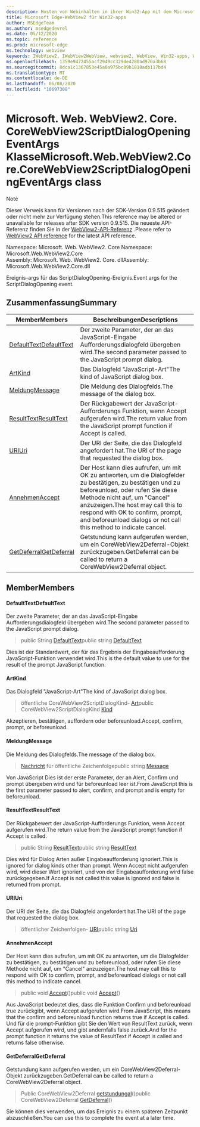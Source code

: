 ```yaml
---
description: Hosten von Webinhalten in ihrer Win32-App mit dem Microsoft Edge WebView2-Steuerelement
title: Microsoft Edge-WebView2 für Win32-apps
author: MSEdgeTeam
ms.author: msedgedevrel
ms.date: 05/12/2020
ms.topic: reference
ms.prod: microsoft-edge
ms.technology: webview
keywords: IWebView2, IWebView2WebView, webview2, WebView, Win32-apps, Win32, Edge, ICoreWebView2, ICoreWebView2Controller, Browser-Steuerelement, Edge-HTML
ms.openlocfilehash: 1359e9472455acf2949cc329de4280ad970a3b68
ms.sourcegitcommit: 8dca1c1367853e45a0a975bc89b1818adb117bd4
ms.translationtype: MT
ms.contentlocale: de-DE
ms.lasthandoff: 06/08/2020
ms.locfileid: "10697308"
---
```

# <span data-ttu-id="bd0c1-104">Microsoft. Web. WebView2. Core. CoreWebView2ScriptDialogOpeningEventArgs Klasse</span><span class="sxs-lookup"><span data-stu-id="bd0c1-104">Microsoft.Web.WebView2.Core.CoreWebView2ScriptDialogOpeningEventArgs class</span></span> 

> [!NOTE]
> <span data-ttu-id="bd0c1-105">Dieser Verweis kann für Versionen nach der SDK-Version 0.9.515 geändert oder nicht mehr zur Verfügung stehen.</span><span class="sxs-lookup"><span data-stu-id="bd0c1-105">This reference may be altered or unavailable for releases after SDK version 0.9.515.</span></span> <span data-ttu-id="bd0c1-106">Die neueste API-Referenz finden Sie in der [WebView2-API-Referenz](../../../webview2-api-reference.md) .</span><span class="sxs-lookup"><span data-stu-id="bd0c1-106">Please refer to [WebView2 API reference](../../../webview2-api-reference.md) for the latest API reference.</span></span>

<span data-ttu-id="bd0c1-107">Namespace: Microsoft. Web. WebView2. Core </span><span class="sxs-lookup"><span data-stu-id="bd0c1-107">Namespace: Microsoft.Web.WebView2.Core</span></span>\
<span data-ttu-id="bd0c1-108">Assembly: Microsoft. Web. WebView2. Core. dll</span><span class="sxs-lookup"><span data-stu-id="bd0c1-108">Assembly: Microsoft.Web.WebView2.Core.dll</span></span>

<span data-ttu-id="bd0c1-109">Ereignis-args für das ScriptDialogOpening-Ereignis.</span><span class="sxs-lookup"><span data-stu-id="bd0c1-109">Event args for the ScriptDialogOpening event.</span></span>

## <span data-ttu-id="bd0c1-110">Zusammenfassung</span><span class="sxs-lookup"><span data-stu-id="bd0c1-110">Summary</span></span>

 <span data-ttu-id="bd0c1-111">Member</span><span class="sxs-lookup"><span data-stu-id="bd0c1-111">Members</span></span>                        | <span data-ttu-id="bd0c1-112">Beschreibungen</span><span class="sxs-lookup"><span data-stu-id="bd0c1-112">Descriptions</span></span>
--------------------------------|---------------------------------------------
[<span data-ttu-id="bd0c1-113">DefaultText</span><span class="sxs-lookup"><span data-stu-id="bd0c1-113">DefaultText</span></span>](#defaulttext) | <span data-ttu-id="bd0c1-114">Der zweite Parameter, der an das JavaScript-Eingabe Aufforderungsdialogfeld übergeben wird.</span><span class="sxs-lookup"><span data-stu-id="bd0c1-114">The second parameter passed to the JavaScript prompt dialog.</span></span>
[<span data-ttu-id="bd0c1-115">Art</span><span class="sxs-lookup"><span data-stu-id="bd0c1-115">Kind</span></span>](#kind) | <span data-ttu-id="bd0c1-116">Das Dialogfeld "JavaScript-Art"</span><span class="sxs-lookup"><span data-stu-id="bd0c1-116">The kind of JavaScript dialog box.</span></span>
[<span data-ttu-id="bd0c1-117">Meldung</span><span class="sxs-lookup"><span data-stu-id="bd0c1-117">Message</span></span>](#message) | <span data-ttu-id="bd0c1-118">Die Meldung des Dialogfelds.</span><span class="sxs-lookup"><span data-stu-id="bd0c1-118">The message of the dialog box.</span></span>
[<span data-ttu-id="bd0c1-119">ResultText</span><span class="sxs-lookup"><span data-stu-id="bd0c1-119">ResultText</span></span>](#resulttext) | <span data-ttu-id="bd0c1-120">Der Rückgabewert der JavaScript-Aufforderungs Funktion, wenn Accept aufgerufen wird.</span><span class="sxs-lookup"><span data-stu-id="bd0c1-120">The return value from the JavaScript prompt function if Accept is called.</span></span>
[<span data-ttu-id="bd0c1-121">URI</span><span class="sxs-lookup"><span data-stu-id="bd0c1-121">Uri</span></span>](#uri) | <span data-ttu-id="bd0c1-122">Der URI der Seite, die das Dialogfeld angefordert hat.</span><span class="sxs-lookup"><span data-stu-id="bd0c1-122">The URI of the page that requested the dialog box.</span></span>
[<span data-ttu-id="bd0c1-123">Annehmen</span><span class="sxs-lookup"><span data-stu-id="bd0c1-123">Accept</span></span>](#accept) | <span data-ttu-id="bd0c1-124">Der Host kann dies aufrufen, um mit OK zu antworten, um die Dialogfelder zu bestätigen, zu bestätigen und zu beforeunload, oder rufen Sie diese Methode nicht auf, um "Cancel" anzuzeigen.</span><span class="sxs-lookup"><span data-stu-id="bd0c1-124">The host may call this to respond with OK to confirm, prompt, and beforeunload dialogs or not call this method to indicate cancel.</span></span>
[<span data-ttu-id="bd0c1-125">GetDeferral</span><span class="sxs-lookup"><span data-stu-id="bd0c1-125">GetDeferral</span></span>](#getdeferral) | <span data-ttu-id="bd0c1-126">Getstundung kann aufgerufen werden, um ein CoreWebView2Deferral-Objekt zurückzugeben.</span><span class="sxs-lookup"><span data-stu-id="bd0c1-126">GetDeferral can be called to return a CoreWebView2Deferral object.</span></span>

## <span data-ttu-id="bd0c1-127">Member</span><span class="sxs-lookup"><span data-stu-id="bd0c1-127">Members</span></span>

#### <span data-ttu-id="bd0c1-128">DefaultText</span><span class="sxs-lookup"><span data-stu-id="bd0c1-128">DefaultText</span></span> 

<span data-ttu-id="bd0c1-129">Der zweite Parameter, der an das JavaScript-Eingabe Aufforderungsdialogfeld übergeben wird.</span><span class="sxs-lookup"><span data-stu-id="bd0c1-129">The second parameter passed to the JavaScript prompt dialog.</span></span>

> <span data-ttu-id="bd0c1-130">public String [DefaultText](#defaulttext)</span><span class="sxs-lookup"><span data-stu-id="bd0c1-130">public string [DefaultText](#defaulttext)</span></span>

<span data-ttu-id="bd0c1-131">Dies ist der Standardwert, der für das Ergebnis der Eingabeaufforderung JavaScript-Funktion verwendet wird.</span><span class="sxs-lookup"><span data-stu-id="bd0c1-131">This is the default value to use for the result of the prompt JavaScript function.</span></span>

#### <span data-ttu-id="bd0c1-132">Art</span><span class="sxs-lookup"><span data-stu-id="bd0c1-132">Kind</span></span> 

<span data-ttu-id="bd0c1-133">Das Dialogfeld "JavaScript-Art"</span><span class="sxs-lookup"><span data-stu-id="bd0c1-133">The kind of JavaScript dialog box.</span></span>

> <span data-ttu-id="bd0c1-134">öffentliche CoreWebView2ScriptDialogKind- [Art](#kind)</span><span class="sxs-lookup"><span data-stu-id="bd0c1-134">public CoreWebView2ScriptDialogKind [Kind](#kind)</span></span>

<span data-ttu-id="bd0c1-135">Akzeptieren, bestätigen, auffordern oder beforeunload.</span><span class="sxs-lookup"><span data-stu-id="bd0c1-135">Accept, confirm, prompt, or beforeunload.</span></span>

#### <span data-ttu-id="bd0c1-136">Meldung</span><span class="sxs-lookup"><span data-stu-id="bd0c1-136">Message</span></span> 

<span data-ttu-id="bd0c1-137">Die Meldung des Dialogfelds.</span><span class="sxs-lookup"><span data-stu-id="bd0c1-137">The message of the dialog box.</span></span>

> <span data-ttu-id="bd0c1-138">[Nachricht](#message) für öffentliche Zeichenfolge</span><span class="sxs-lookup"><span data-stu-id="bd0c1-138">public string [Message](#message)</span></span>

<span data-ttu-id="bd0c1-139">Von JavaScript Dies ist der erste Parameter, der an Alert, Confirm und prompt übergeben wird und für beforeunload leer ist.</span><span class="sxs-lookup"><span data-stu-id="bd0c1-139">From JavaScript this is the first parameter passed to alert, confirm, and prompt and is empty for beforeunload.</span></span>

#### <span data-ttu-id="bd0c1-140">ResultText</span><span class="sxs-lookup"><span data-stu-id="bd0c1-140">ResultText</span></span> 

<span data-ttu-id="bd0c1-141">Der Rückgabewert der JavaScript-Aufforderungs Funktion, wenn Accept aufgerufen wird.</span><span class="sxs-lookup"><span data-stu-id="bd0c1-141">The return value from the JavaScript prompt function if Accept is called.</span></span>

> <span data-ttu-id="bd0c1-142">public String [ResultText](#resulttext)</span><span class="sxs-lookup"><span data-stu-id="bd0c1-142">public string [ResultText](#resulttext)</span></span>

<span data-ttu-id="bd0c1-143">Dies wird für Dialog Arten außer Eingabeaufforderung ignoriert.</span><span class="sxs-lookup"><span data-stu-id="bd0c1-143">This is ignored for dialog kinds other than prompt.</span></span> <span data-ttu-id="bd0c1-144">Wenn Accept nicht aufgerufen wird, wird dieser Wert ignoriert, und von der Eingabeaufforderung wird false zurückgegeben.</span><span class="sxs-lookup"><span data-stu-id="bd0c1-144">If Accept is not called this value is ignored and false is returned from prompt.</span></span>

#### <span data-ttu-id="bd0c1-145">URI</span><span class="sxs-lookup"><span data-stu-id="bd0c1-145">Uri</span></span> 

<span data-ttu-id="bd0c1-146">Der URI der Seite, die das Dialogfeld angefordert hat.</span><span class="sxs-lookup"><span data-stu-id="bd0c1-146">The URI of the page that requested the dialog box.</span></span>

> <span data-ttu-id="bd0c1-147">öffentlicher Zeichenfolgen- [URI](#uri)</span><span class="sxs-lookup"><span data-stu-id="bd0c1-147">public string [Uri](#uri)</span></span>

#### <span data-ttu-id="bd0c1-148">Annehmen</span><span class="sxs-lookup"><span data-stu-id="bd0c1-148">Accept</span></span> 

<span data-ttu-id="bd0c1-149">Der Host kann dies aufrufen, um mit OK zu antworten, um die Dialogfelder zu bestätigen, zu bestätigen und zu beforeunload, oder rufen Sie diese Methode nicht auf, um "Cancel" anzuzeigen.</span><span class="sxs-lookup"><span data-stu-id="bd0c1-149">The host may call this to respond with OK to confirm, prompt, and beforeunload dialogs or not call this method to indicate cancel.</span></span>

> <span data-ttu-id="bd0c1-150">public void [Accept](#accept)()</span><span class="sxs-lookup"><span data-stu-id="bd0c1-150">public void [Accept](#accept)()</span></span>

<span data-ttu-id="bd0c1-151">Aus JavaScript bedeutet dies, dass die Funktion Confirm und beforeunload true zurückgibt, wenn Accept aufgerufen wird.</span><span class="sxs-lookup"><span data-stu-id="bd0c1-151">From JavaScript, this means that the confirm and beforeunload function returns true if Accept is called.</span></span> <span data-ttu-id="bd0c1-152">Und für die prompt-Funktion gibt Sie den Wert von ResultText zurück, wenn Accept aufgerufen wird, und gibt andernfalls false zurück.</span><span class="sxs-lookup"><span data-stu-id="bd0c1-152">And for the prompt function it returns the value of ResultText if Accept is called and returns false otherwise.</span></span>

#### <span data-ttu-id="bd0c1-153">GetDeferral</span><span class="sxs-lookup"><span data-stu-id="bd0c1-153">GetDeferral</span></span> 

<span data-ttu-id="bd0c1-154">Getstundung kann aufgerufen werden, um ein CoreWebView2Deferral-Objekt zurückzugeben.</span><span class="sxs-lookup"><span data-stu-id="bd0c1-154">GetDeferral can be called to return a CoreWebView2Deferral object.</span></span>

> <span data-ttu-id="bd0c1-155">Public CoreWebView2Deferral [getstundungal](#getdeferral)()</span><span class="sxs-lookup"><span data-stu-id="bd0c1-155">public CoreWebView2Deferral [GetDeferral](#getdeferral)()</span></span>

<span data-ttu-id="bd0c1-156">Sie können dies verwenden, um das Ereignis zu einem späteren Zeitpunkt abzuschließen.</span><span class="sxs-lookup"><span data-stu-id="bd0c1-156">You can use this to complete the event at a later time.</span></span>

